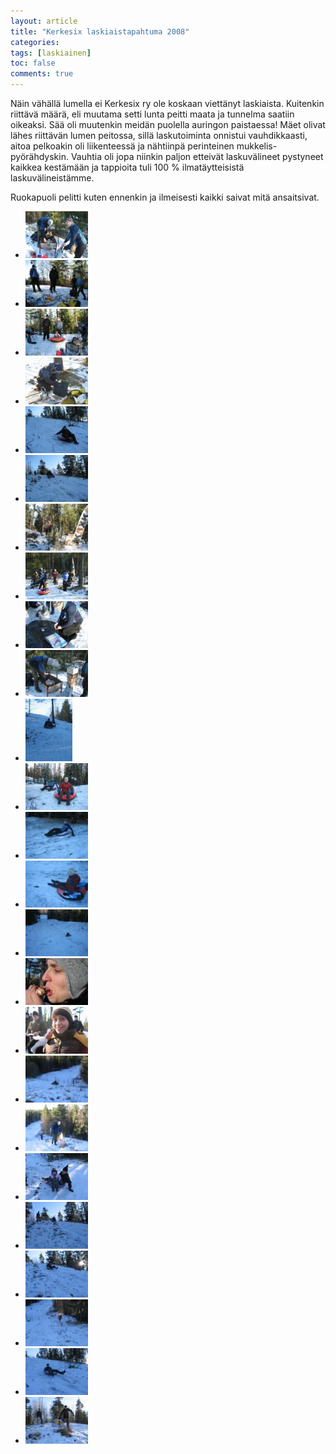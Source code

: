 ```yaml
---
layout: article
title: "Kerkesix laskiaistapahtuma 2008"
categories:
tags: [laskiainen]
toc: false
comments: true
---
```


Näin vähällä lumella ei Kerkesix ry ole koskaan viettänyt laskiaista.
Kuitenkin riittävä määrä, eli muutama setti lunta peitti maata ja
tunnelma saatiin oikeaksi. Sää oli muutenkin meidän puolella auringon
paistaessa! Mäet olivat lähes riittävän lumen peitossa, sillä
laskutoiminta onnistui vauhdikkaasti, aitoa pelkoakin oli liikenteessä
ja nähtiinpä perinteinen mukkelis-pyörähdyskin. Vauhtia oli jopa niinkin
paljon etteivät laskuvälineet pystyneet kaikkea kestämään ja tappioita
tuli 100 % ilmatäytteisistä laskuvälineistämme.

Ruokapuoli pelitti kuten ennenkin ja ilmeisesti kaikki saivat mitä
ansaitsivat.

<div class="th-grid image-gallery" markdown="1">

- [![](/images/laskiainen-2008/Thumbnails/IMG_1150.JPG)](/images/laskiainen-2008/IMG_1150.JPG)
- [![](/images/laskiainen-2008/Thumbnails/IMG_1151.JPG)](/images/laskiainen-2008/IMG_1151.JPG)
- [![](/images/laskiainen-2008/Thumbnails/IMG_1152.JPG)](/images/laskiainen-2008/IMG_1152.JPG)
- [![](/images/laskiainen-2008/Thumbnails/IMG_1153.JPG)](/images/laskiainen-2008/IMG_1153.JPG)
- [![](/images/laskiainen-2008/Thumbnails/IMG_1155.JPG)](/images/laskiainen-2008/IMG_1155.JPG)
- [![](/images/laskiainen-2008/Thumbnails/IMG_1157.JPG)](/images/laskiainen-2008/IMG_1157.JPG)
- [![](/images/laskiainen-2008/Thumbnails/IMG_1159.JPG)](/images/laskiainen-2008/IMG_1159.JPG)
- [![](/images/laskiainen-2008/Thumbnails/IMG_1160.JPG)](/images/laskiainen-2008/IMG_1160.JPG)
- [![](/images/laskiainen-2008/Thumbnails/IMG_1161.JPG)](/images/laskiainen-2008/IMG_1161.JPG)
- [![](/images/laskiainen-2008/Thumbnails/IMG_6534.JPG)](/images/laskiainen-2008/IMG_6534.JPG)
- [![](/images/laskiainen-2008/Thumbnails/IMG_6551.JPG)](/images/laskiainen-2008/IMG_6551.JPG)
- [![](/images/laskiainen-2008/Thumbnails/IMG_6555.JPG)](/images/laskiainen-2008/IMG_6555.JPG)
- [![](/images/laskiainen-2008/Thumbnails/IMG_6558.JPG)](/images/laskiainen-2008/IMG_6558.JPG)
- [![](/images/laskiainen-2008/Thumbnails/IMG_6559.JPG)](/images/laskiainen-2008/IMG_6559.JPG)
- [![](/images/laskiainen-2008/Thumbnails/IMG_6560.JPG)](/images/laskiainen-2008/IMG_6560.JPG)
- [![](/images/laskiainen-2008/Thumbnails/IMG_6569.JPG)](/images/laskiainen-2008/IMG_6569.JPG)
- [![](/images/laskiainen-2008/Thumbnails/IMG_6578.JPG)](/images/laskiainen-2008/IMG_6578.JPG)
- [![](/images/laskiainen-2008/Thumbnails/laksiainen%202008%20001.jpg)](/images/laskiainen-2008/laksiainen%202008%20001.jpg)
- [![](/images/laskiainen-2008/Thumbnails/laksiainen%202008%20002.jpg)](/images/laskiainen-2008/laksiainen%202008%20002.jpg)
- [![](/images/laskiainen-2008/Thumbnails/laksiainen%202008%20004.jpg)](/images/laskiainen-2008/laksiainen%202008%20004.jpg)
- [![](/images/laskiainen-2008/Thumbnails/laksiainen%202008%20005.jpg)](/images/laskiainen-2008/laksiainen%202008%20005.jpg)
- [![](/images/laskiainen-2008/Thumbnails/laksiainen%202008%20006.jpg)](/images/laskiainen-2008/laksiainen%202008%20006.jpg)
- [![](/images/laskiainen-2008/Thumbnails/laksiainen%202008%20008.jpg)](/images/laskiainen-2008/laksiainen%202008%20008.jpg)
- [![](/images/laskiainen-2008/Thumbnails/laksiainen%202008%20009.jpg)](/images/laskiainen-2008/laksiainen%202008%20009.jpg)
- [![](/images/laskiainen-2008/Thumbnails/laksiainen%202008%20010.jpg)](/images/laskiainen-2008/laksiainen%202008%20010.jpg)

</div>
